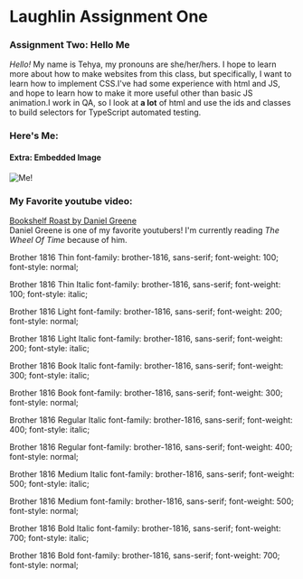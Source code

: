 
# Laughlin Assignment One

  ### Assignment Two: Hello Me  
  *Hello!* My name is Tehya, my pronouns are she/her/hers. I hope to learn more about how to make websites from this class, but specifically, I want to learn how to implement CSS.I've had some experience with html and JS, and hope to learn how to make it more useful other than basic JS animation.I work in QA, so I look at **a lot** of html and use the ids and classes to build selectors for TypeScript automated testing.

  ### Here's Me:  

  #### Extra: Embedded Image
  ![Me!](img/LinkedInProfPic.jpeg)
  ### My Favorite youtube video:  
  [Bookshelf Roast by Daniel Greene](https://www.youtube.com/watch?v=XpAaH87yBcQ)  
  Daniel Greene is one of my favorite youtubers!
  I'm currently reading *The Wheel Of Time* because of him.


  Brother 1816 Thin
  font-family: brother-1816, sans-serif;
  font-weight: 100;
  font-style: normal;

  Brother 1816 Thin Italic
  font-family: brother-1816, sans-serif;
  font-weight: 100;
  font-style: italic;

  Brother 1816 Light
  font-family: brother-1816, sans-serif;
  font-weight: 200;
  font-style: normal;

  Brother 1816 Light Italic
  font-family: brother-1816, sans-serif;
  font-weight: 200;
  font-style: italic;

  Brother 1816 Book Italic
  font-family: brother-1816, sans-serif;
  font-weight: 300;
  font-style: italic;

  Brother 1816 Book
  font-family: brother-1816, sans-serif;
  font-weight: 300;
  font-style: normal;

  Brother 1816 Regular Italic
  font-family: brother-1816, sans-serif;
  font-weight: 400;
  font-style: italic;

  Brother 1816 Regular
  font-family: brother-1816, sans-serif;
  font-weight: 400;
  font-style: normal;

  Brother 1816 Medium Italic
  font-family: brother-1816, sans-serif;
  font-weight: 500;
  font-style: italic;

  Brother 1816 Medium
  font-family: brother-1816, sans-serif;
  font-weight: 500;
  font-style: normal;

  Brother 1816 Bold Italic
  font-family: brother-1816, sans-serif;
  font-weight: 700;
  font-style: italic;

  Brother 1816 Bold
  font-family: brother-1816, sans-serif;
  font-weight: 700;
  font-style: normal;
